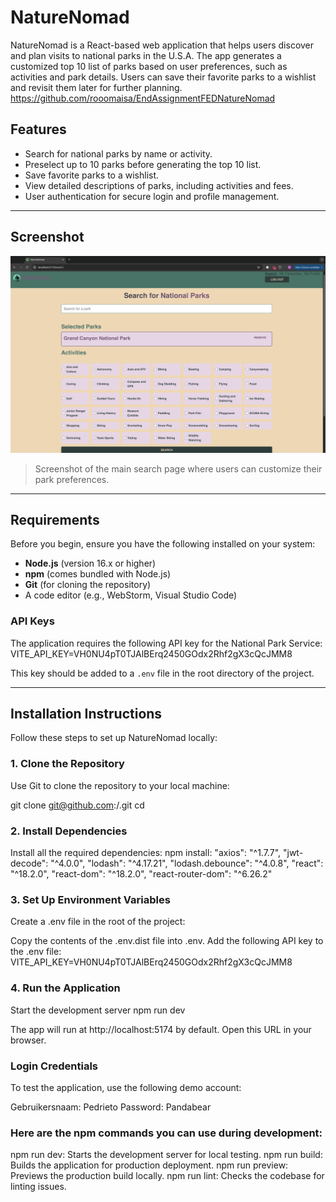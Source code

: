 # NatureNomad

NatureNomad is a React-based web application that helps users discover and plan visits to national parks in the U.S.A. The app generates a customized top 10 list of parks based on user preferences, such as activities and park details. Users can save their favorite parks to a wishlist and revisit them later for further planning.
https://github.com/rooomaisa/EndAssignmentFEDNatureNomad

## Features

- Search for national parks by name or activity.
- Preselect up to 10 parks before generating the top 10 list.
- Save favorite parks to a wishlist.
- View detailed descriptions of parks, including activities and fees.
- User authentication for secure login and profile management.

---

## Screenshot

![NatureNomad Search Page](./src/assets/images/Screenshot.png)
> Screenshot of the main search page where users can customize their park preferences.

---

## Requirements

Before you begin, ensure you have the following installed on your system:

- **Node.js** (version 16.x or higher)
- **npm** (comes bundled with Node.js)
- **Git** (for cloning the repository)
- A code editor (e.g., WebStorm, Visual Studio Code)

### API Keys

The application requires the following API key for the National Park Service:
VITE_API_KEY=VH0NU4pT0TJAlBErq2450GOdx2Rhf2gX3cQcJMM8

This key should be added to a `.env` file in the root directory of the project.

---

## Installation Instructions

Follow these steps to set up NatureNomad locally:

### 1. Clone the Repository
Use Git to clone the repository to your local machine:

git clone git@github.com:<your-username>/<repository-name>.git
cd <repository-folder>

### 2. Install Dependencies
Install all the required dependencies:
npm install: 
"axios": "^1.7.7",
"jwt-decode": "^4.0.0",
"lodash": "^4.17.21",
"lodash.debounce": "^4.0.8",
"react": "^18.2.0",
"react-dom": "^18.2.0",
"react-router-dom": "^6.26.2"

### 3. Set Up Environment Variables
Create a .env file in the root of the project:

Copy the contents of the .env.dist file into .env.
Add the following API key to the .env file:
VITE_API_KEY=VH0NU4pT0TJAlBErq2450GOdx2Rhf2gX3cQcJMM8

### 4. Run the Application
Start the development server
npm run dev

The app will run at http://localhost:5174 by default. Open this URL in your browser.


###  Login Credentials
To test the application, use the following demo account:

Gebruikersnaam: Pedrieto
Password: Pandabear


###  Here are the npm commands you can use during development:

npm run dev: Starts the development server for local testing.
npm run build: Builds the application for production deployment.
npm run preview: Previews the production build locally.
npm run lint: Checks the codebase for linting issues.
